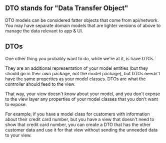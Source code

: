 
## DTO stands for "Data Transfer Object"

DTO models can be considered fatter objects that come from api/network.
You may have separate domain models that are lighter versions of above to manage the data relevant to app & UI.


## DTOs

One other thing you probably want to do, while we're at it, is have DTOs. 

They are an additional representation of your model entities (but they should go in their own package, not the model package), but DTOs needn't have the same properties as your model classes. DTOs are what the controller should feed to the view. 

That way, your view doesn't know about your model, and you don't expose to the view layer any properties of your model classes that you don't want to expose. 

For example, if you have a model class for customers with information about their credit card number, but you have a view that doesn't need to show that credit card number, you can create a DTO that has the other customer data and use it for that view without sending the unneeded data to your view.

